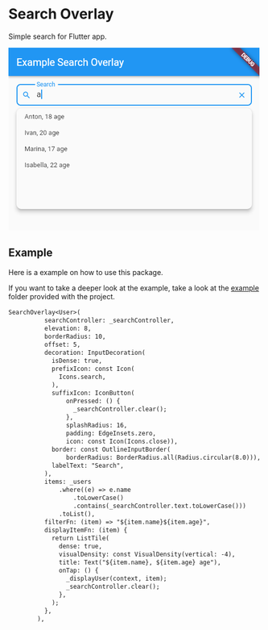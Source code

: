 <!--
This README describes the package. If you publish this package to pub.dev,
this README's contents appear on the landing page for your package.

For information about how to write a good package README, see the guide for
[writing package pages](https://dart.dev/guides/libraries/writing-package-pages).

For general information about developing packages, see the Dart guide for
[creating packages](https://dart.dev/guides/libraries/create-library-packages)
and the Flutter guide for
[developing packages and plugins](https://flutter.dev/developing-packages).
-->
# Search Overlay

Simple search for Flutter app.

![](.github/search_overlay.png)

## Example

Here is a example on how to use this package.

If you want to take a deeper look at the example, take a look at the [example](https://github.com/Vafin84/search_overlay/tree/master/example) folder provided with the project.

```
SearchOverlay<User>(
          searchController: _searchController,
          elevation: 8,
          borderRadius: 10,
          offset: 5,
          decoration: InputDecoration(
            isDense: true,
            prefixIcon: const Icon(
              Icons.search,
            ),
            suffixIcon: IconButton(
                onPressed: () {
                  _searchController.clear();
                },
                splashRadius: 16,
                padding: EdgeInsets.zero,
                icon: const Icon(Icons.close)),
            border: const OutlineInputBorder(
                borderRadius: BorderRadius.all(Radius.circular(8.0))),
            labelText: "Search",
          ),
          items: _users
              .where((e) => e.name
                  .toLowerCase()
                  .contains(_searchController.text.toLowerCase()))
              .toList(),
          filterFn: (item) => "${item.name}${item.age}",
          displayItemFn: (item) {
            return ListTile(
              dense: true,
              visualDensity: const VisualDensity(vertical: -4),
              title: Text("${item.name}, ${item.age} age"),
              onTap: () {
                _displayUser(context, item);
                _searchController.clear();
              },
            );
          },
        ),

```        
